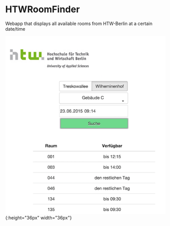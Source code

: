 # HTWRoomFinder
Webapp that displays all available rooms from HTW-Berlin at a certain date/time

![](https://github.com/pascalweiss/pics/blob/master/htw-roomfinder.png?raw=true){:height="36px" width="36px"}
